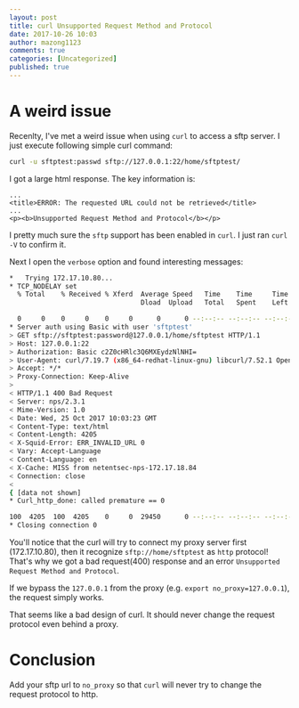 ```yaml
---
layout: post
title: curl Unsupported Request Method and Protocol
date: 2017-10-26 10:03
author: mazong1123
comments: true
categories: [Uncategorized]
published: true
---
```


# A weird issue

Recenlty, I've met a weird issue when using `curl` to access a sftp server. I just execute following simple curl command:

```sh
curl -u sftptest:passwd sftp://127.0.0.1:22/home/sftptest/
```

I got a large html response. The key information is:

```
...
<title>ERROR: The requested URL could not be retrieved</title>
...
<p><b>Unsupported Request Method and Protocol</b></p>
```

I pretty much sure the `sftp` support has been enabled in `curl`. I just ran `curl -V` to confirm it.

Next I open the `verbose` option and found interesting messages:

```sh
*   Trying 172.17.10.80...
* TCP_NODELAY set
  % Total    % Received % Xferd  Average Speed   Time    Time     Time  Current
                                 Dload  Upload   Total   Spent    Left  Speed

  0     0    0     0    0     0      0      0 --:--:-- --:--:-- --:--:--     0* Connected to (nil) (172.17.18.84) port 8080 (#0)
* Server auth using Basic with user 'sftptest'
> GET sftp://sftptest:password@127.0.0.1/home/sftptest HTTP/1.1
> Host: 127.0.0.1:22
> Authorization: Basic c2Z0cHRlc3Q6MXEydzNlNHI=
> User-Agent: curl/7.19.7 (x86_64-redhat-linux-gnu) libcurl/7.52.1 OpenSSL/1.1.0e libssh2/1.7.0_DEV
> Accept: */*
> Proxy-Connection: Keep-Alive
> 
< HTTP/1.1 400 Bad Request
< Server: nps/2.3.1
< Mime-Version: 1.0
< Date: Wed, 25 Oct 2017 10:03:23 GMT
< Content-Type: text/html
< Content-Length: 4205
< X-Squid-Error: ERR_INVALID_URL 0
< Vary: Accept-Language
< Content-Language: en
< X-Cache: MISS from netentsec-nps-172.17.18.84
< Connection: close
< 
{ [data not shown]
* Curl_http_done: called premature == 0

100  4205  100  4205    0     0  29450      0 --:--:-- --:--:-- --:--:-- 29822
* Closing connection 0
```

You'll notice that the curl will try to connect my proxy server first (172.17.10.80), then it recognize `sftp://home/sftptest` as `http` protocol! That's why we got a bad request(400) response and an error `Unsupported Request Method and Protocol`.

If we bypass the `127.0.0.1` from the proxy (e.g. `export no_proxy=127.0.0.1`), the request simply works.

That seems like a bad design of curl. It should never change the request protocol even behind a proxy.

# Conclusion

Add your sftp url to `no_proxy` so that `curl` will never try to change the request protocol to http.